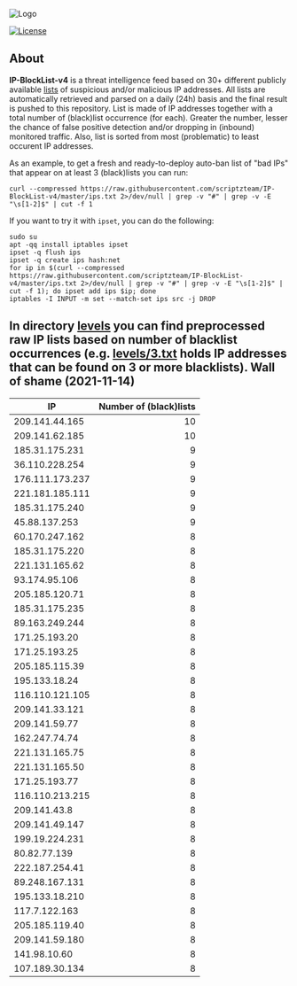 ![Logo](https://i.imgur.com/PyKLAe7.png)

[![License](https://img.shields.io/badge/license-The_Unlicense-red.svg)](https://unlicense.org/)

About
----

**IP-BlockList-v4** is a threat intelligence feed based on 30+ different publicly available [lists](https://github.com/stamparm/maltrail) of suspicious and/or malicious IP addresses. All lists are automatically retrieved and parsed on a daily (24h) basis and the final result is pushed to this repository. List is made of IP addresses together with a total number of (black)list occurrence (for each). Greater the number, lesser the chance of false positive detection and/or dropping in (inbound) monitored traffic. Also, list is sorted from most (problematic) to least occurent IP addresses.

As an example, to get a fresh and ready-to-deploy auto-ban list of "bad IPs" that appear on at least 3 (black)lists you can run:

```
curl --compressed https://raw.githubusercontent.com/scriptzteam/IP-BlockList-v4/master/ips.txt 2>/dev/null | grep -v "#" | grep -v -E "\s[1-2]$" | cut -f 1
```

If you want to try it with `ipset`, you can do the following:

```
sudo su
apt -qq install iptables ipset
ipset -q flush ips
ipset -q create ips hash:net
for ip in $(curl --compressed https://raw.githubusercontent.com/scriptzteam/IP-BlockList-v4/master/ips.txt 2>/dev/null | grep -v "#" | grep -v -E "\s[1-2]$" | cut -f 1); do ipset add ips $ip; done
iptables -I INPUT -m set --match-set ips src -j DROP
```

In directory [levels](levels) you can find preprocessed raw IP lists based on number of blacklist occurrences (e.g. [levels/3.txt](levels/3.txt) holds IP addresses that can be found on 3 or more blacklists).
Wall of shame (2021-11-14)
----

|IP|Number of (black)lists|
|---|--:|
209.141.44.165|10
209.141.62.185|10
185.31.175.231|9
36.110.228.254|9
176.111.173.237|9
221.181.185.111|9
185.31.175.240|9
45.88.137.253|9
60.170.247.162|8
185.31.175.220|8
221.131.165.62|8
93.174.95.106|8
205.185.120.71|8
185.31.175.235|8
89.163.249.244|8
171.25.193.20|8
171.25.193.25|8
205.185.115.39|8
195.133.18.24|8
116.110.121.105|8
209.141.33.121|8
209.141.59.77|8
162.247.74.74|8
221.131.165.75|8
221.131.165.50|8
171.25.193.77|8
116.110.213.215|8
209.141.43.8|8
209.141.49.147|8
199.19.224.231|8
80.82.77.139|8
222.187.254.41|8
89.248.167.131|8
195.133.18.210|8
117.7.122.163|8
205.185.119.40|8
209.141.59.180|8
141.98.10.60|8
107.189.30.134|8
